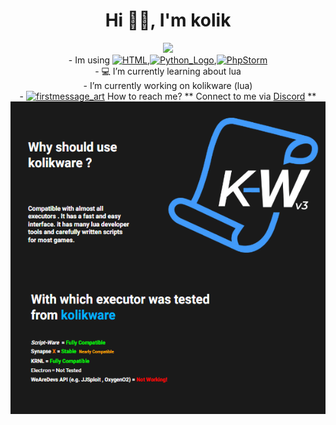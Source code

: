 <h1 align="center">Hi 👋🏻, I'm kolik</h1>

<div align="center">
      <img src="https://lanyard-profile-readme.vercel.app/api/837817581507313724?theme=dark&bg=2f3136&animated=true&hideDiscrim=true&borderRadius=30px&idleMessage=Probably%20doing%20something%20else">
   </a>
   </br>
- Im using <a href="https://emoji.gg/emoji/8094-html"><img src="https://cdn3.emoji.gg/emojis/8094-html.png" width="32px" height="32px" alt="HTML"></a>,<a href="https://emoji.gg/emoji/9873-python-logo"><img src="https://cdn3.emoji.gg/emojis/9873-python-logo.png" width="32px" height="32px" alt="Python_Logo"></a>,<a href="https://emoji.gg/emoji/7287_PhpStorm"><img src="https://cdn3.emoji.gg/emojis/7287_PhpStorm.png" width="32px" height="32px" alt="PhpStorm"></a>
   </br>
- 💻 I’m currently learning about lua
     </br>
-  I’m currently working on kolikware (lua)
   </br>
- <a href="https://emoji.gg/emoji/4202-firstmessage-art"><img src="https://cdn3.emoji.gg/emojis/4202-firstmessage-art.png" width="20px" height="20px" alt="firstmessage_art"></a> How to reach me? ** Connect to me via <a href="https://discord.com/users/837817581507313724" target="_blank">Discord</a> **
<img src="https://raw.githubusercontent.com/daskolik/scriptzone/repo.ichbinmusti.git/resim_2023-02-14_220105555.png" width="4000px" height="500px" alt="firstmessage_art">

